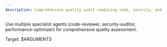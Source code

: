 ```yaml
---
description: Comprehensive quality audit combining code, security, and performance analysis
---
```


<!-- 
This is a thin wrapper command that coordinates multiple specialist agents.
All detailed instructions and processes are in the individual agents' system prompts.
This command exists as a convenient shortcut for comprehensive quality assessment.
-->

Use multiple specialist agents (code-reviewer, security-auditor, performance-optimizer) for comprehensive quality assessment.

Target: $ARGUMENTS